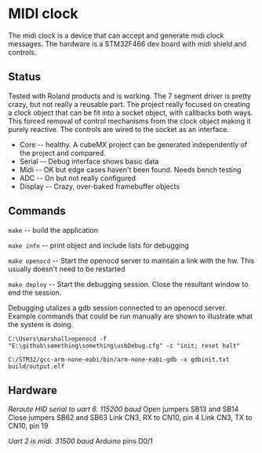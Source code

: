 # MIDI clock
The midi clock is a device that can accept and generate midi clock messages.  The hardware is a STM32F466 dev board with midi shield and controls.
## Status
Tested with Roland products and is working.  The 7 segment driver is pretty crazy, but not really a reusable part.  The project really focused on creating a clock object that can be fit into a socket object, with callbacks both ways.  This forced removal of control mechanisms from the clock object making it purely reactive.  The controls are wired to the socket as an interface.
* Core -- healthy.  A cubeMX project can be generated independently of the project and compared.
* Serial -- Debug interface shows basic data
* Midi -- OK but edge cases haven't been found.  Needs bench testing
* ADC -- On but not really configured
* Display -- Crazy, over-baked framebuffer objects

## Commands
`make` -- build the application

`make info` -- print object and include lists for debugging

`make openocd` -- Start the openocd server to maintain a link with the hw.  This usually doesn't need to be restarted

`make deploy` -- Start the debugging session.  Close the resultant window to end the session.

Debugging utalizes a gdb session connected to an openocd server.  Example commands that could be run manually are shown to illustrate what the system is doing.
```
C:\Users\marshall>openocd -f "E:\github\something\something\usbDebug.cfg" -c "init; reset halt"

C:/STM32/gcc-arm-none-eabi/bin/arm-none-eabi-gdb -x gdbinit.txt build/output.elf
```

## Hardware
_Reroute HID serial to uart 6. 115200 baud_
Open jumpers SB13 and SB14
Close jumpers SB62 and SB63
Link CN3, RX to CN10, pin 4
Link CN3, TX to CN10, pin 19

_Uart 2 is midi. 31500 baud_
Arduino pins D0/1
